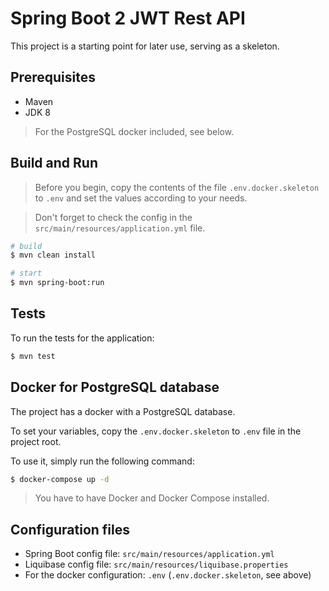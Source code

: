 # Spring Boot 2 JWT Rest API

This project is a starting point for later use, serving as a skeleton.

## Prerequisites
* Maven
* JDK 8

> For the PostgreSQL docker included, see below.

## Build and Run

> Before you begin, copy the contents of the file `.env.docker.skeleton` to `.env` and set the values according to your needs.

> Don't forget to check the config in the `src/main/resources/application.yml` file.

``` bash
# build
$ mvn clean install

# start
$ mvn spring-boot:run
```

## Tests

To run the tests for the application:

``` bash
$ mvn test
```

## Docker for PostgreSQL database

The project has a docker with a PostgreSQL database. 

To set your variables, copy the `.env.docker.skeleton` to `.env` file in the project root.

To use it, simply run the following command:

``` bash
$ docker-compose up -d
```

> You have to have Docker and Docker Compose installed.

## Configuration files

* Spring Boot config file: `src/main/resources/application.yml`
* Liquibase config file: `src/main/resources/liquibase.properties`
* For the docker configuration: `.env` (`.env.docker.skeleton`, see above)